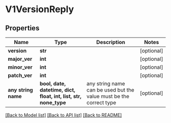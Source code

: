 # V1VersionReply


## Properties
Name | Type | Description | Notes
------------ | ------------- | ------------- | -------------
**version** | **str** |  | [optional] 
**major_ver** | **int** |  | [optional] 
**minor_ver** | **int** |  | [optional] 
**patch_ver** | **int** |  | [optional] 
**any string name** | **bool, date, datetime, dict, float, int, list, str, none_type** | any string name can be used but the value must be the correct type | [optional]

[[Back to Model list]](../README.md#documentation-for-models) [[Back to API list]](../README.md#documentation-for-api-endpoints) [[Back to README]](../README.md)


